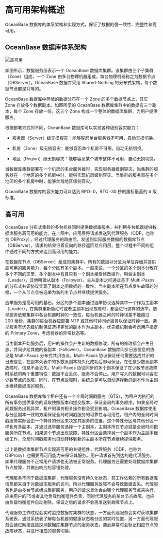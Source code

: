 # 高可用架构概述

OceanBase 数据库的体系架构和实现方式，保证了数据的强一致性、完整性和高可用。

## OceanBase 数据库体系架构

![高可用](https://help-static-aliyun-doc.aliyuncs.com/assets/img/zh-CN/8173623461/p355597.jpg)

如图所示，数据服务层表示一个 OceanBase 数据库集群。该集群由三个子集群（Zone）组成，一个 Zone 由多台物理机器组成，每台物理机器称之为数据节点（OBServer）。OceanBase 数据库采用 Shared-Nothing 的分布式架构，每个数据节点都是对等的。

OceanBase 数据库中存储的数据分布在一个 Zone 的多个数据节点上，其它 Zone 存放多个数据副本。如图所示的 OceanBase 数据库集群中的数据有三个副本，每个 Zone 存放一份。这三个 Zone 构成一个整体的数据库集群，为用户提供服务。

根据部署方式的不同，OceanBase 数据库可以实现各种级别容灾能力：

* 服务器（Server）级无损容灾：能够容忍单台服务器不可用，自动无损切换。

* 机房（Zone）级无损容灾：能够容忍单个机房不可用，自动无损切换。

* 地区（Region）级无损容灾：能够容忍某个城市整体不可用，自动无损切换。

当数据库集群部署在一个机房的多台服务器时，实现服务器级别容灾。当集群的服务器在一个地区的多个机房中时，能够实现机房级别容灾。当集群的服务器在多个地区的多个机房中时，能够丝线地区级别容灾。

OceanBase 数据库的容灾能力可以达到 RPO=0，RTO=30 秒的国标最高的 6 级标准。

## 高可用

OceanBase 分布式集群的多台机器同时提供数据库服务，并利用多台机器提供数据库服务高可用的能力。在上图中，应用层将请求发送到代理服务（ODP，也称为 OBProxy），经过代理服务的路由后，发送到实际服务数据的数据库节点（OBServer），请求的结果沿着反向的路径返回给应用层。整个过程中不同的组件通过不同的方式来达到高可用的能力。

在数据库节点（OBServer）组成的集群中，所有的数据以分区为单位存储并提供高可用的服务能力，每个分区有多个副本。一般来说，一个分区的多个副本分散在多个不同的区里。多个副本中有且只有一个副本接受修改操作，叫做主副本（Leader），其他叫做从副本（Follower）。主从副本之间通过基于 Multi-Paxos 的分布式共识协议实现了副本之间数据的一致性。当主副本所在节点发生故障的时候，一个从节点会被选举为新的主节点并继续提供服务。

选举服务是高可用的基石，分区的多个副本通过选举协议选择其中一个作为主副本（Leader），在集群重新启动时或者主副本出现故障时，都会进行这样的选举。选举服务依赖集群中各台机器时钟的一致性，每台机器之间的时钟误差不能超过 200 毫秒，集群的每台机器应部署 NTP 或其他时钟同步服务以保证时钟一致。选举服务有优先级机制保证选择更优的副本作为主副本，优先级机制会考虑用户指定的 Primary Zone，考虑机器的异常状态等。

当主副本开始服务后，用户的操作会产生新的数据修改，所有的修改都会产生日志，并同步给其他的备副本（Follower）。OceanBase 数据库同步日志信息的协议是 Multi-Paxos 分布式共识协议。Multi-Paxos 协议保证任何需要达成共识的日志信息，在副本列表中的多数派副本持久化成功后即可保证，在任意少数派副本故障时，信息不会丢失。Multi-Paxos 协议同步的多个副本保证了在少数节点故障时系统的两个重要特性：数据不会丢失、服务不会停止。用户写入的数据可以容忍少数节点的故障，同时，在节点故障时，系统总是可以自动选择新的副本作为主副本继续数据库的服务。

OceanBase 数据库每个租户还有一个全局时间戳服务（GTS），为租户内执行的所有事务提供事务的读取快照版本和提交版本，保证全局的事务顺序。如果全局时间戳服务出现异常，租户的事务相关操作都会受到影响。OceanBase 数据库使用与分区副本一致的方案保证全局时间戳服务的可靠性与可用性。租户内的全局时间戳服务实际会由一个特殊的分区来决定其服务的位置，这个特殊分区与其他分区一样也有多副本，并通过选举服务选择一个主副本，主副本所在节点就是全局时间戳服务所在节点。如果这个节点出现故障，特殊分区会选择另一个副本作为主副本继续工作，全局时间戳服务也自动转移到新的主副本所在节点继续提供服务。

以上是数据库集群节点实现高可用的关键组件，代理服务（ODP，也称为 OBProxy）也需要高可用能力来保证其服务。用户请求首先到达的是代理服务，如果代理服务不正常用户请求也无法被正常服务。代理服务还需要处理数据库集群节点故障，并做出响应的容错处理。

代理服务不同于数据库集群，代理服务没有持久化状态，其工作依赖的所有数据库信息都来自于对数据库服务的访问，所以代理服务故障不会导致数据丢失。代理服务也是由多台节点组成集群服务，用户的请求具体会由哪个代理服务节点来执行，应由用户的F5或者其他负载均衡组件负责，同时代理服务的某台节点故障，也应由负载均衡组件自动剔除，保证之后的请求不会再发送到故障节点上。

代理服务工作过程会实时监控数据库集群的状态，一方面代理服务会实时获取集群系统表，通过系统表了解每台机器的健康状态和分区的实时位置，另一方面代理服务会通过网络连接探测数据库集群节点的服务状态，遇到异常时会标记相应节点的故障状态，并进行相应的服务切换。
